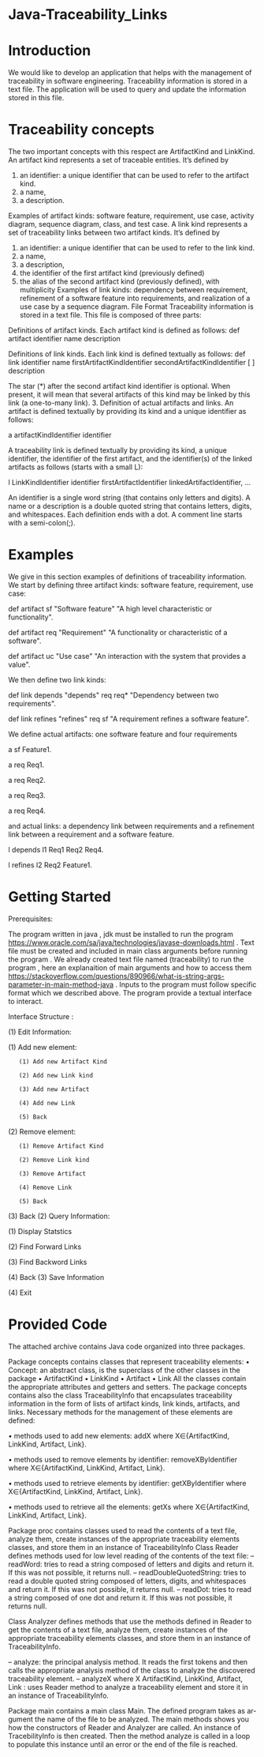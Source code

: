 # Java-Traceability_Links
# Introduction
We would like to develop an application that helps with the management of traceability in software engineering. Traceability information is stored in a text file. The application will be used to query and update the information stored in this file.

# Traceability concepts
The two important concepts with this respect are ArtifactKind and LinkKind. An artifact kind represents a set of traceable entities. It’s defined by

1. an identifier: a unique identifier that can be used to refer to the artifact kind.
2. a name,
3. a description.

Examples of artifact kinds: software feature, requirement, use case, activity diagram, sequence diagram, class, and test case. A link kind represents a set of traceability links between two artifact kinds. It’s defined by

1. an identifier: a unique identifier that can be used to refer to the link kind.
2. a name,
3. a description,
4. the identifier of the first artifact kind (previously defined)
5. the alias of the second artifact kind (previously defined), with multiplicity Examples of link kinds: dependency between requirement, refinement of a software feature into requirements, and realization of a use case by a sequence diagram.
File Format
Traceability information is stored in a text file. This file is composed of three parts:

Definitions of artifact kinds. Each artifact kind is defined as follows:
def artifact identifier name description

Definitions of link kinds. Each link kind is defined textually as follows:
def link identifier name firstArtifactKindIdentifier secondArtifactKindIdentifier [ ] description

The star (*) after the second artifact kind identifier is optional. When present, it will mean that several artifacts of this kind may be linked by this link (a one-to-many link). 3. Definition of actual artifacts and links. An artifact is defined textually by providing its kind and a unique identifier as follows:

a artifactKindIdentifier identifier

A traceability link is defined textually by providing its kind, a unique identifier, the identifier of the first artifact, and the identifier(s) of the linked artifacts as follows (starts with a small L):

l LinkKindIdentifier identifier firstArtifactIdentifier linkedArtifactIdentifier, ...

An identifier is a single word string (that contains only letters and digits). A name or a description is a double quoted string that contains letters, digits, and whitespaces. Each definition ends with a dot. A comment line starts with a semi-colon(;).

# Examples
We give in this section examples of definitions of traceability information. We start by defining three artifact kinds: software feature, requirement, use case:

def artifact sf "Software feature" "A high level characteristic or functionality".

def artifact req "Requirement" "A functionality or characteristic of a software".

def artifact uc "Use case" "An interaction with the system that provides a value".

We then define two link kinds:

def link depends "depends" req req* "Dependency between two requirements".

def link refines "refines" req sf "A requirement refines a software feature".

We define actual artifacts: one software feature and four requirements

a sf Feature1.

a req Req1.

a req Req2.

a req Req3.

a req Req4.

and actual links: a dependency link between requirements and a refinement link between a requirement and a software feature.

l depends l1 Req1 Req2 Req4.

l refines l2 Req2 Feature1.

# Getting Started
Prerequisites:

The program written in java , jdk must be installed to run the program https://www.oracle.com/sa/java/technologies/javase-downloads.html .
Text file must be created and included in main class arguments before running the program . We already created text file named (traceability) to run the program , here an explanaition of main arguments and how to access them https://stackoverflow.com/questions/890966/what-is-string-args-parameter-in-main-method-java .
Inputs to the program must follow specific format which we described above.
The program provide a textual interface to interact.

Interface Structure :

(1) Edit Information:

(1) Add new element:

       (1) Add new Artifact Kind
       
       (2) Add new Link kind 
       
       (3) Add new Artifact 
       
       (4) Add new Link 
       
       (5) Back
       
(2) Remove element:

       (1) Remove Artifact Kind
       
       (2) Remove Link kind 
       
       (3) Remove Artifact 
       
       (4) Remove Link
       
       (5) Back
       
(3) Back 
(2) Query Information:

(1) Display Statstics 

(2) Find Forward Links

(3) Find Backword Links

(4) Back
(3) Save Information

(4) Exit

# Provided Code
The attached archive contains Java code organized into three packages.

Package concepts contains classes that represent traceability elements:
• Concept: an abstract class, is the superclass of the other classes in the package • ArtifactKind • LinkKind • Artifact • Link All the classes contain the appropriate attributes and getters and setters. The package concepts contains also the class TraceabilityInfo that encapsulates traceability information in the form of lists of artifact kinds, link kinds, artifacts, and links. Necessary methods for the management of these elements are defined:

• methods used to add new elements: addX where X∈{ArtifactKind, LinkKind, Artifact, Link}.

• methods used to remove elements by identifier: removeXByIdentifier where X∈{ArtifactKind, LinkKind, Artifact, Link}.

• methods used to retrieve elements by identifier: getXByIdentifier where X∈{ArtifactKind, LinkKind, Artifact, Link}.

• methods used to retrieve all the elements: getXs where X∈{ArtifactKind, LinkKind, Artifact, Link}.

Package proc contains classes used to read the contents of a text file, analyze them, create instances of the appropriate traceability elements classes, and store them in an instance of TraceabilityInfo Class Reader defines methods used for low level reading of the contents of the text file:
– readWord: tries to read a string composed of letters and digits and return it. If this was not possible, it returns null. – readDoubleQuotedString: tries to read a double quoted string composed of letters, digits, and whitespaces and return it. If this was not possible, it returns null. – readDot: tries to read a string composed of one dot and return it. If this was not possible, it returns null.

Class Analyzer defines methods that use the methods defined in Reader to get the contents of a text file, analyze them, create instances of the appropriate traceability elements classes, and store them in an instance of TraceabilityInfo.

– analyze: the principal analysis method. It reads the first tokens and then calls the appropriate analysis method of the class to analyze the discovered traceability element. – analyzeX where X ArtifactKind, LinkKind, Artifact, Link : uses Reader method to analyze a traceability element and store it in an instance of TraceabilityInfo.

Package main contains a main class Main. The defined program takes as ar- gument the name of the file to be analyzed. The main methods shows you how the constructors of Reader and Analyzer are called. An instance of TracebilityInfo is then created. Then the method analyze is called in a loop to populate this instance until an error or the end of the file is reached.
